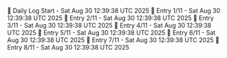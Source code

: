 📅 Daily Log Start - Sat Aug 30 12:39:38 UTC 2025
📌 Entry 1/11 - Sat Aug 30 12:39:38 UTC 2025
📌 Entry 2/11 - Sat Aug 30 12:39:38 UTC 2025
📌 Entry 3/11 - Sat Aug 30 12:39:38 UTC 2025
📌 Entry 4/11 - Sat Aug 30 12:39:38 UTC 2025
📌 Entry 5/11 - Sat Aug 30 12:39:38 UTC 2025
📌 Entry 6/11 - Sat Aug 30 12:39:38 UTC 2025
📌 Entry 7/11 - Sat Aug 30 12:39:38 UTC 2025
📌 Entry 8/11 - Sat Aug 30 12:39:38 UTC 2025
